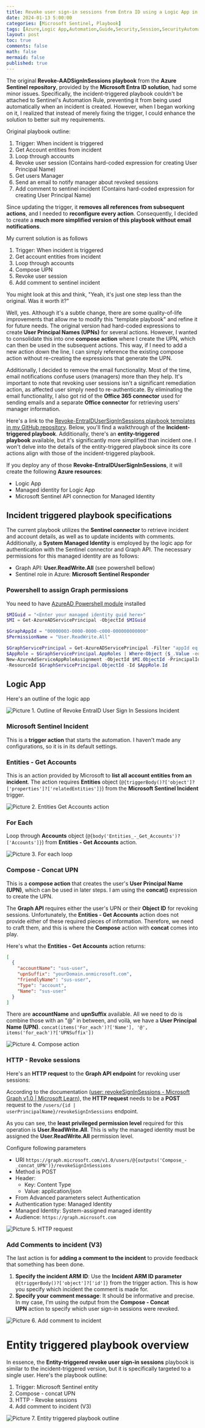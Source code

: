 ```yaml
---
title: Revoke user sign-in sessions from Entra ID using a Logic App in Azure Sentinel
date: 2024-01-13 5:00:00
categories: [Microsoft Sentinel, Playbook]
tags: [Azure,Logic App,Automation,Guide,Security,Session,SecurityAutomation,SIEM,SOAR]
layout: post
toc: true
comments: false
math: false
mermaid: false
published: true
---
```

The original **Revoke-AADSignInSessions playbook** from the **Azure Sentinel repository**, provided by the **Microsoft Entra ID solution**, had some minor issues. Specifically, the incident-triggered playbook couldn't be attached to Sentinel's Automation Rule, preventing it from being used automatically when an incident is created. However, when I began working on it, I realized that instead of merely fixing the trigger, I could enhance the solution to better suit my requirements.

Original playbook outline: 
1. Trigger: When incident is triggered
2. Get Account entities from incident 
3. Loop through accounts 
4. Revoke user session (Contains hard-coded expression for creating User Principal Name)
5. Get users Manager 
6. Send an email to notify manager about revoked sessions 
7. Add comment to sentinel incident (Contains hard-coded expression for creating User Principal Name)

Since updating the trigger, it **removes all references from subsequent actions**, and I needed to **reconfigure every action**. Consequently, I decided to create a **much more simplified version of this playbook without email notifications**.

My current solution is as follows
1. Trigger: When incident is triggered
2. Get account entities from incident
3. Loop through accounts
4. Compose UPN
5. Revoke user session
6. Add comment to sentinel incident

You might look at this and think, "Yeah, it's just one step less than the original. Was it worth it?"

Well, yes. Although it's a subtle change, there are some quality-of-life improvements that allow me to modify this "template playbook" and refine it for future needs. The original version had hard-coded expressions to create **User Principal Names (UPNs)** for several actions. However, I wanted to consolidate this into one **compose action** where I create the UPN, which can then be used in the subsequent actions. This way, if I need to add a new action down the line, I can simply reference the existing compose action without re-creating the expressions that generate the UPN.

Additionally, I decided to remove the email functionality. Most of the time, email notifications confuse users (managers) more than they help. It's important to note that revoking user sessions isn't a significant remediation action, as affected user simply need to re-authenticate. By eliminating the email functionality, I also got rid of the **Office 365 connector** used for sending emails and a separate **Office connector** for retrieving users' manager information.

Here's a link to the [Revoke-EntraIDUserSignInSessions playbook templates in my GitHub repository](https://github.com/apaivinen/sentinel-playbooks/tree/main/Revoke-EntraIDUserSignInSessions). Below, you'll find a walkthrough of the **Incident-triggered playbook**. Additionally, there's an **entity-triggered playbook** available, but it's significantly more simplified than incident one. I won't delve into the details of the entity-triggered playbook since its core actions align with those of the incident-triggered playbook.

If you deploy any of those **Revoke-EntraIDUserSignInSessions**, it will create the following **Azure resources**:
- Logic App
- Managed identity for Logic App
- Microsoft Sentinel API connection for Managed Identity
## Incident triggered playbook specifications

The current playbook utilizes the **Sentinel connector** to retrieve incident and account details, as well as to update incidents with comments. Additionally, a **System Managed Identity** is employed by the logic app for authentication with the Sentinel connector and Graph API. The necessary permissions for this managed identity are as follows:
- Graph API: **User.ReadWrite.All** (see powershell bellow)
- Sentinel role in Azure: **Microsoft Sentinel Responder**

### Powershell to assign Graph permissions
You need to have [AzureAD Powershell module](https://learn.microsoft.com/en-us/powershell/azure/active-directory/install-adv2?view=azureadps-2.0) installed
```powershell
$MIGuid = "<Enter your managed identity guid here>"
$MI = Get-AzureADServicePrincipal -ObjectId $MIGuid

$GraphAppId = "00000003-0000-0000-c000-000000000000"
$PermissionName = "User.ReadWrite.All" 

$GraphServicePrincipal = Get-AzureADServicePrincipal -Filter "appId eq '$GraphAppId'"
$AppRole = $GraphServicePrincipal.AppRoles | Where-Object {$_.Value -eq $PermissionName -and $_.AllowedMemberTypes -contains "Application"}
New-AzureAdServiceAppRoleAssignment -ObjectId $MI.ObjectId -PrincipalId $MI.ObjectId `
-ResourceId $GraphServicePrincipal.ObjectId -Id $AppRole.Id
```

## Logic App
Here's an outline of the logic app

![Picture 1. Outline of Revoke EntraID User Sign In Sessions Incident](/assets/img/2024-01-13-Revoke-User-Sign-In-Sessions-by-Logic-App-Sentinel-Playbook/Revoke-EntraIDUserSignInSessions-Incident-outline.png)
### Microsoft Sentinel Incident
This is a **trigger action** that starts the automation. I haven't made any configurations, so it is in its default settings.

### Entities - Get Accounts
This is an action provided by Microsoft to **list all account entities from an incident**. The action requires **Entities** object (`@{triggerBody()?['object']?['properties']?['relatedEntities']}`) from the **Microsoft Sentinel Incident** trigger. 

![Picture 2. Entities Get Accounts action](/assets/img/2024-01-13-Revoke-User-Sign-In-Sessions-by-Logic-App-Sentinel-Playbook/1-Entities-Get-Accounts.png)
### For Each
Loop through **Accounts** object (`@{body('Entities_-_Get_Accounts')?['Accounts']}`) from **Entities - Get Accounts** action.

![Picture 3. For each loop](/assets/img/2024-01-13-Revoke-User-Sign-In-Sessions-by-Logic-App-Sentinel-Playbook/2-For-Each.png)
### Compose - Concat UPN
This is a **compose action** that creates the user's **User Principal Name (UPN)**, which can be used in later steps. I am using the **concat()** expression to create the UPN.

The **Graph API** requires either the user's UPN or their **Object ID** for revoking sessions. Unfortunately, the **Entities - Get Accounts** action does not provide either of these required pieces of information. Therefore, we need to craft them, and this is where the **Compose** action with **concat** comes into play.

Here's what the **Entities - Get Accounts** action returns:
```json
[
  {
    "accountName": "sus-user",
    "upnSuffix": "yourDomain.onmicrosoft.com",
    "friendlyName": "sus-user",
    "Type": "account",
    "Name": "sus-user"
  }
]
```

There are **accountName** and **upnSuffix** available. All we need to do is combine those with an "@" in between, and voilà, we have a **User Principal Name (UPN)**. `concat(items('For_each')?['Name'], '@', items('for_each')?['UPNSuffix'])`

![Picture 4. Compose action](/assets/img/2024-01-13-Revoke-User-Sign-In-Sessions-by-Logic-App-Sentinel-Playbook/3-Compose-concat-UPN.png)

### HTTP - Revoke sessions
Here's an **HTTP request** to the **Graph API endpoint** for revoking user sessions:

According to the documentation ([user: revokeSignInSessions - Microsoft Graph v1.0 | Microsoft Learn](https://learn.microsoft.com/en-us/graph/api/user-revokesigninsessions?view=graph-rest-1.0&tabs=http)), the **HTTP request** needs to be a **POST** request to the `/users/{id | userPrincipalName}/revokeSignInSessions` endpoint.

As you can see, the **least privileged permission level** required for this operation is **User.ReadWrite.All**. This is why the managed identity must be assigned the **User.ReadWrite.All** permission level.

Configure following parameters
- URI `https://graph.microsoft.com/v1.0/users/@{outputs('Compose_-_concat_UPN')}/revokeSignInSessions` 
- Method is POST
- Header: 
	- Key: Content Type 
	- Value: application/json
- From Advanced parameters select Authentication
- Authentication type: Managed Identity
- Managed Identity: System-assigned managed identity
- Audience: `https://graph.microsoft.com`

![Picture 5. HTTP request](/assets/img/2024-01-13-Revoke-User-Sign-In-Sessions-by-Logic-App-Sentinel-Playbook/4-HTTP-Revoke-sessions.png)
### Add Comments to incident (V3)
The last action is for **adding a comment to the incident** to provide feedback that something has been done.
1. **Specify the incident ARM ID**: Use the **Incident ARM ID parameter** `@{triggerBody()?['object']?['id']}` from the trigger action. This is how you specify which incident the comment is made for.
2. **Specify your comment message**: It should be informative and precise. In my case, I'm using the output from the **Compose - Concat UPN** action to specify which user sign-in sessions were revoked.
 
![Picture 6. Add comment to incident](/assets/img/2024-01-13-Revoke-User-Sign-In-Sessions-by-Logic-App-Sentinel-Playbook/5-Add-comment-to-incident.png)

# Entity triggered playbook overview

In essence, the **Entity-triggered revoke user sign-in sessions** playbook is similar to the incident-triggered version, but it is specifically targeted to a single user. Here's the playbook outline:
1. Trigger: Microsoft Sentinel entity
2. Compose - concat UPN
3. HTTP - Revoke sessions
4. Add comment to incident (V3)

![Picture 7. Entity triggered playbook outline](/assets/img/2024-01-13-Revoke-User-Sign-In-Sessions-by-Logic-App-Sentinel-Playbook/Entity-trigger-revoke-sessions.png)